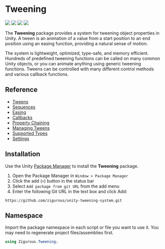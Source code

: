 # Tweening

[![](https://img.shields.io/badge/github-repo-blue?logo=github)](https://github.com/zigurous/unity-tweening-system) [![](https://img.shields.io/github/package-json/v/zigurous/unity-tweening-system)](https://github.com/zigurous/unity-tweening-system/releases) [![](https://img.shields.io/badge/docs-link-success)](https://docs.zigurous.com/com.zigurous.tweening) [![](https://img.shields.io/github/license/zigurous/unity-tweening-system)](https://github.com/zigurous/unity-tweening-system/blob/main/LICENSE.md)

The **Tweening** package provides a system for tweening object properties in Unity. A tween is an animation of a value from a start position to an end position using an easing function, providing a natural sense of motion.

The system is lightweight, optimized, type-safe, and memory efficient. Hundreds of predefined tweening functions can be called on many common Unity objects, or you can animate anything using generic tweening functions. Tweens can be controlled with many different control methods and various callback functions.

## Reference

- [Tweens](https://docs.zigurous.com/com.zigurous.tweening/manual/tweens)
- [Sequences](https://docs.zigurous.com/com.zigurous.tweening/manual/sequences)
- [Easing](https://docs.zigurous.com/com.zigurous.tweening/manual/easing)
- [Callbacks](https://docs.zigurous.com/com.zigurous.tweening/manual/callbacks)
- [Property Chaining](https://docs.zigurous.com/com.zigurous.tweening/manual/property-chaining)
- [Managing Tweens](https://docs.zigurous.com/com.zigurous.tweening/manual/managing-tweens)
- [Supported Types](https://docs.zigurous.com/com.zigurous.tweening/manual/supported-types)
- [Settings](https://docs.zigurous.com/com.zigurous.tweening/manual/settings)

## Installation

Use the Unity [Package Manager](https://docs.unity3d.com/Manual/upm-ui.html) to install the **Tweening** package.

1. Open the Package Manager in `Window > Package Manager`
2. Click the add (`+`) button in the status bar
3. Select `Add package from git URL` from the add menu
4. Enter the following Git URL in the text box and click Add:

```http
https://github.com/zigurous/unity-tweening-system.git
```

## Namespace

Import the package namespace in each script or file you want to use it. You may need to regenerate project files/assemblies first.

```csharp
using Zigurous.Tweening;
```
